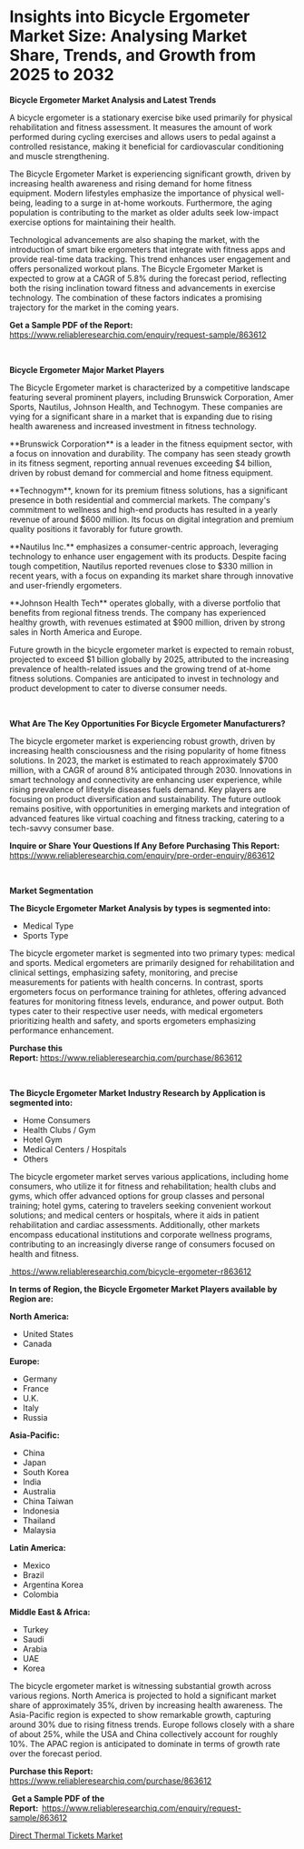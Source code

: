 <p><h1>Insights into Bicycle Ergometer Market Size: Analysing Market Share, Trends, and Growth from 2025 to 2032</h1></p><p><strong>Bicycle Ergometer Market Analysis and Latest Trends</strong></p>
<p><p>A bicycle ergometer is a stationary exercise bike used primarily for physical rehabilitation and fitness assessment. It measures the amount of work performed during cycling exercises and allows users to pedal against a controlled resistance, making it beneficial for cardiovascular conditioning and muscle strengthening. </p><p>The Bicycle Ergometer Market is experiencing significant growth, driven by increasing health awareness and rising demand for home fitness equipment. Modern lifestyles emphasize the importance of physical well-being, leading to a surge in at-home workouts. Furthermore, the aging population is contributing to the market as older adults seek low-impact exercise options for maintaining their health.</p><p>Technological advancements are also shaping the market, with the introduction of smart bike ergometers that integrate with fitness apps and provide real-time data tracking. This trend enhances user engagement and offers personalized workout plans. The Bicycle Ergometer Market is expected to grow at a CAGR of 5.8% during the forecast period, reflecting both the rising inclination toward fitness and advancements in exercise technology. The combination of these factors indicates a promising trajectory for the market in the coming years.</p></p>
<p><strong>Get a Sample PDF of the Report:&nbsp;</strong> <a href="https://www.reliableresearchiq.com/enquiry/request-sample/863612?utm_campaign=2188&utm_medium=2&utm_source=Github&utm_content=ia&utm_term=08022025&utm_id=bicycle-ergometer">https://www.reliableresearchiq.com/enquiry/request-sample/863612</a></p>
<p>&nbsp;</p>
<p><strong>Bicycle Ergometer Major Market Players</strong></p>
<p><p>The Bicycle Ergometer market is characterized by a competitive landscape featuring several prominent players, including Brunswick Corporation, Amer Sports, Nautilus, Johnson Health, and Technogym. These companies are vying for a significant share in a market that is expanding due to rising health awareness and increased investment in fitness technology.</p><p>**Brunswick Corporation** is a leader in the fitness equipment sector, with a focus on innovation and durability. The company has seen steady growth in its fitness segment, reporting annual revenues exceeding $4 billion, driven by robust demand for commercial and home fitness equipment.</p><p>**Technogym**, known for its premium fitness solutions, has a significant presence in both residential and commercial markets. The company's commitment to wellness and high-end products has resulted in a yearly revenue of around $600 million. Its focus on digital integration and premium quality positions it favorably for future growth.</p><p>**Nautilus Inc.** emphasizes a consumer-centric approach, leveraging technology to enhance user engagement with its products. Despite facing tough competition, Nautilus reported revenues close to $330 million in recent years, with a focus on expanding its market share through innovative and user-friendly ergometers.</p><p>**Johnson Health Tech** operates globally, with a diverse portfolio that benefits from regional fitness trends. The company has experienced healthy growth, with revenues estimated at $900 million, driven by strong sales in North America and Europe.</p><p>Future growth in the bicycle ergometer market is expected to remain robust, projected to exceed $1 billion globally by 2025, attributed to the increasing prevalence of health-related issues and the growing trend of at-home fitness solutions. Companies are anticipated to invest in technology and product development to cater to diverse consumer needs.</p></p>
<p>&nbsp;</p>
<p><strong>What Are The Key Opportunities For Bicycle Ergometer Manufacturers?</strong></p>
<p><p>The bicycle ergometer market is experiencing robust growth, driven by increasing health consciousness and the rising popularity of home fitness solutions. In 2023, the market is estimated to reach approximately $700 million, with a CAGR of around 8% anticipated through 2030. Innovations in smart technology and connectivity are enhancing user experience, while rising prevalence of lifestyle diseases fuels demand. Key players are focusing on product diversification and sustainability. The future outlook remains positive, with opportunities in emerging markets and integration of advanced features like virtual coaching and fitness tracking, catering to a tech-savvy consumer base.</p></p>
<p><strong>Inquire or Share Your Questions If Any Before Purchasing This Report:</strong> <a href="https://www.reliableresearchiq.com/enquiry/pre-order-enquiry/863612?utm_campaign=2188&utm_medium=2&utm_source=Github&utm_content=ia&utm_term=08022025&utm_id=bicycle-ergometer">https://www.reliableresearchiq.com/enquiry/pre-order-enquiry/863612</a></p>
<p>&nbsp;</p>
<p><strong>Market Segmentation</strong></p>
<p><strong>The Bicycle Ergometer Market Analysis by types is segmented into:</strong></p>
<p><ul><li>Medical Type</li><li>Sports Type</li></ul></p>
<p><p>The bicycle ergometer market is segmented into two primary types: medical and sports. Medical ergometers are primarily designed for rehabilitation and clinical settings, emphasizing safety, monitoring, and precise measurements for patients with health concerns. In contrast, sports ergometers focus on performance training for athletes, offering advanced features for monitoring fitness levels, endurance, and power output. Both types cater to their respective user needs, with medical ergometers prioritizing health and safety, and sports ergometers emphasizing performance enhancement.</p></p>
<p><strong>Purchase this Report:&nbsp;</strong><a href="https://www.reliableresearchiq.com/purchase/863612?utm_campaign=2188&utm_medium=2&utm_source=Github&utm_content=ia&utm_term=08022025&utm_id=bicycle-ergometer">https://www.reliableresearchiq.com/purchase/863612</a></p>
<p>&nbsp;</p>
<p><strong>The Bicycle Ergometer Market Industry Research by Application is segmented into:</strong></p>
<p><ul><li>Home Consumers</li><li>Health Clubs / Gym</li><li>Hotel Gym</li><li>Medical Centers / Hospitals</li><li>Others</li></ul></p>
<p><p>The bicycle ergometer market serves various applications, including home consumers, who utilize it for fitness and rehabilitation; health clubs and gyms, which offer advanced options for group classes and personal training; hotel gyms, catering to travelers seeking convenient workout solutions; and medical centers or hospitals, where it aids in patient rehabilitation and cardiac assessments. Additionally, other markets encompass educational institutions and corporate wellness programs, contributing to an increasingly diverse range of consumers focused on health and fitness.</p></p>
<p><a href="https://www.reliableresearchiq.com/bicycle-ergometer-r863612?utm_campaign=2188&utm_medium=2&utm_source=Github&utm_content=ia&utm_term=08022025&utm_id=bicycle-ergometer">&nbsp;https://www.reliableresearchiq.com/bicycle-ergometer-r863612</a></p>
<p><strong>In terms of Region, the Bicycle Ergometer Market Players available by Region are:</strong></p>
<p>
    <p> <strong> North America: </strong>
        <ul>
            <li>United States</li>
            <li>Canada</li>
        </ul>
        </p> 
    <p> <strong> Europe: </strong>
        <ul>
            <li>Germany</li>
            <li>France</li>
            <li>U.K.</li>
            <li>Italy</li>
            <li>Russia</li>
        </ul>
        </p> 
    <p> <strong> Asia-Pacific: </strong>
        <ul>
            <li>China</li>
            <li>Japan</li>
            <li>South Korea</li>
            <li>India</li>
            <li>Australia</li>
            <li>China Taiwan</li>
            <li>Indonesia</li>
            <li>Thailand</li>
            <li>Malaysia</li>
        </ul>
        </p> 
    <p> <strong> Latin America: </strong>
        <ul>
            <li>Mexico</li>
            <li>Brazil</li>
            <li>Argentina Korea</li>
            <li>Colombia</li>
        </ul>
        </p> 
    <p> <strong> Middle East & Africa: </strong>
        <ul>
            <li>Turkey</li>
            <li>Saudi</li>
            <li>Arabia</li>
            <li>UAE</li>
            <li>Korea</li>
        </ul>
    </p>
    </p>
<p><p>The bicycle ergometer market is witnessing substantial growth across various regions. North America is projected to hold a significant market share of approximately 35%, driven by increasing health awareness. The Asia-Pacific region is expected to show remarkable growth, capturing around 30% due to rising fitness trends. Europe follows closely with a share of about 25%, while the USA and China collectively account for roughly 10%. The APAC region is anticipated to dominate in terms of growth rate over the forecast period.</p></p>
<p><strong>Purchase this Report: </strong><a href="https://www.reliableresearchiq.com/purchase/863612?utm_campaign=2188&utm_medium=2&utm_source=Github&utm_content=ia&utm_term=08022025&utm_id=bicycle-ergometer">https://www.reliableresearchiq.com/purchase/863612</a></p>
<p>&nbsp;<strong>Get a Sample PDF of the Report:&nbsp;&nbsp;</strong><a href="https://www.reliableresearchiq.com/enquiry/request-sample/863612?utm_campaign=2188&utm_medium=2&utm_source=Github&utm_content=ia&utm_term=08022025&utm_id=bicycle-ergometer">https://www.reliableresearchiq.com/enquiry/request-sample/863612</a></p>
<p><strong></strong></p>
<p><p><a href="https://github.com/FosterFahey91/Market-Research-Report-List-1/blob/main/direct-thermal-tickets-market.md?utm_campaign=2188&utm_medium=2&utm_source=Github&utm_content=ia&utm_term=08022025&utm_id=bicycle-ergometer">Direct Thermal Tickets Market</a></p></p>